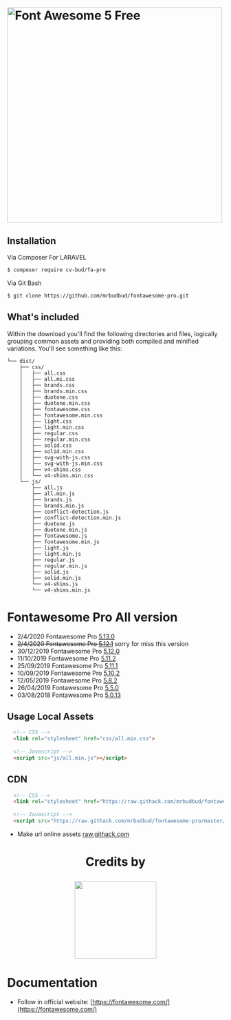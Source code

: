 <h1><img src="https://img.fortawesome.com/349cfdf6/logo-fa-pro.svg" alt="Font Awesome 5 Free" width="500"></h1>

## Installation

Via Composer For LARAVEL

``` bash
$ composer require cv-bud/fa-pro
```

Via Git Bash

``` bash
$ git clone https://github.com/mrbudbud/fontawesome-pro.git
```

## What's included

Within the download you'll find the following directories and files, logically grouping common assets and providing both compiled and minified variations. You'll see something like this:

```text
└── dist/
    ├── css/
    │   ├── all.css
    │   ├── all.mi.css
    │   ├── brands.css
    │   ├── brands.min.css
    │   ├── duotone.css
    │   ├── duotone.min.css
    │   ├── fontawesome.css
    │   ├── fontawesome.min.css
    │   ├── light.css
    │   ├── light.min.css
    │   ├── regular.css
    │   ├── regular.min.css
    │   ├── solid.css
    │   ├── solid.min.css
    │   ├── svg-with-js.css
    │   ├── svg-with-js.min.css
    │   ├── v4-shims.css
    │   └── v4-shims.min.css
    └── js/
        ├── all.js
        ├── all.min.js
        ├── brands.js
        ├── brands.min.js
        ├── conflict-detection.js
        ├── conflict-detection.min.js
        ├── duotone.js
        ├── duotone.min.js
        ├── fontawesome.js
        ├── fontawesome.min.js
        ├── light.js
        ├── light.min.js
        ├── regular.js
        ├── regular.min.js
        ├── solid.js
        ├── solid.min.js
        └── v4-shims.js
        └── v4-shims.min.js
```

# Fontawesome Pro All version
- 2/4/2020 Fontawesome Pro [5.13.0](https://github.com/ngdanghau/fontawesome-pro/releases/tag/5.13.0)
- ~~2/4/2020 Fontawesome Pro [5.12.1](https://github.com/ngdanghau/fontawesome-pro/releases/tag/5.12.1)~~ sorry for miss this version
- 30/12/2019 Fontawesome Pro [5.12.0](https://github.com/ngdanghau/fontawesome-pro/releases/tag/5.12.0)
- 11/10/2019 Fontawesome Pro [5.11.2](https://github.com/ngdanghau/fontawesome-pro/releases/tag/5.11.2)
- 25/09/2019 Fontawesome Pro [5.11.1](https://github.com/ngdanghau/fontawesome-pro/releases/tag/5.11.1)
- 10/09/2019 Fontawesome Pro [5.10.2](https://github.com/ngdanghau/fontawesome-pro/releases/tag/5.10.2)
- 12/05/2019 Fontawesome Pro [5.8.2](https://github.com/ngdanghau/fontawesome-pro/releases/tag/5.8.2)
- 26/04/2019 Fontawesome Pro [5.5.0](https://github.com/ngdanghau/fontawesome-pro/releases/tag/5.5.0)
- 03/08/2018 Fontawesome Pro [5.0.13](https://github.com/ngdanghau/fontawesome-pro/releases/tag/5.0.13)

## Usage Local Assets

```html
  <!-- CSS -->
  <link rel="stylesheet" href="css/all.min.css">
  
  <!-- Javascript -->
  <script src="js/all.min.js"></script>

```

## CDN

```html
  <!-- CSS -->
  <link rel="stylesheet" href="https://raw.githack.com/mrbudbud/fontawesome-pro/master/src/css/all.css">
  
  <!-- Javascript -->
  <script src="https://raw.githack.com/mrbudbud/fontawesome-pro/master/src/js/all.min.js"></script>

```

- Make url online assets [raw.githack.com](http://raw.githack.com/)


<h1>
<p align="center">
Credits by
<p align="center"><img src="https://1.bp.blogspot.com/-VgeE1MjanrE/XuFF2iuufxI/AAAAAAAAOIE/DPUU6oIUpL4purpAYrtqh0zLLmu4OFxSwCLcBGAsYHQ/s320/IMG-20200516-WA0007.jpg" width="190" height="180"></p>

# Documentation
- Follow in official website: [https://fontawesome.com/](https://fontawesome.com/)
